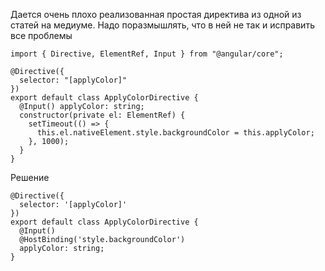 Дается очень плохо реализованная простая директива из одной из статей на медиуме.
Надо поразмышлять, что в ней не так и исправить все проблемы


```TS
import { Directive, ElementRef, Input } from "@angular/core";
 
@Directive({
  selector: "[applyColor]"
})
export default class ApplyColorDirective {
  @Input() applyColor: string;
  constructor(private el: ElementRef) {
    setTimeout(() => {
      this.el.nativeElement.style.backgroundColor = this.applyColor;
    }, 1000);
  }
}
```

Решение
```TS
@Directive({
  selector: '[applyColor]'
})
export default class ApplyColorDirective {
  @Input()
  @HostBinding('style.backgroundColor')
  applyColor: string;
}
```

